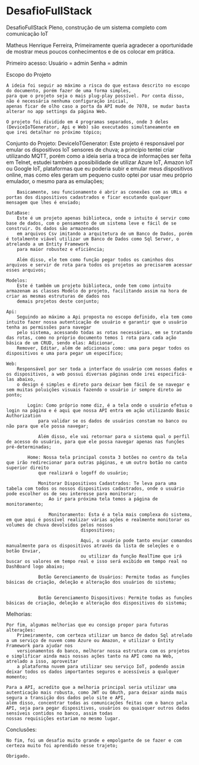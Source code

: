 # DesafioFullStack
DesafioFullStack Pleno, construção de um sistema completo com comunicação IoT

Matheus Henrique Ferreira,
	Primeiramente queria agradecer a oportunidade de mostrar meus poucos conhecimentos e de os colocar em prática.

Primeiro acesso:
	Usuário = admin 
	Senha = admin
	
Escopo do Projeto 

	A ideia foi seguir ao máximo a risca do que estava descrito no escopo do documento, porém fazer de uma forma simples,
	para que o projeto seja o mais plug-play possível. Por conta disso, não é necessária nenhuma configuração inicial,
	apenas ficar de olho caso a porta da API mude de 7078, se mudar basta alterar no app settings da página Web.
	
	O projeto foi dividido em 4 programas separados, onde 3 deles (DeviceIoTGenerator, Api e Web) são executados simultaneamente em
	que irei detalhar no próximo tópico;		
	
Conjunto do Projeto: 
	DeviceIoTGenerator:
		Este projeto é responsável por emular os dispositivos IoT sensores de chuva; a princípio tentei criar
		utilizando MQTT, porém como a ideia seria a troca de informações ser feita em Telnet, estudei também
		a possibilidade de utilizar Azure IoT, Amazon IoT ou Google IoT, plataformas que eu poderia subir e emular
		meus dispositivos online, mas como eles geram um pequeno custo optei por usar meu próprio emulador, o mesmo para as emulações;
		
		Basicamente, seu funcionamento é abrir as conexões com as URLs e portas dos dispositivos cadastrados e ficar escutando qualquer mensagem que lhes é enviado;
		
	DataBase:
		Este é um projeto apenas biblioteca, onde o intuito é servir como base de dados, com o pensamento de um sistema leve e fácil de se construir. Os dados são armazenados
		em arquivos Csv imitando a arquitetura de um Banco de Dados, porém é totalmente viável utilizar um Banco de Dados como Sql Server, o atrelando a um Entity Framework 
		para maior robustez e eficiência;
		
		Além disso, ele tem como função pegar todos os caminhos dos arquivos e servir de rota para todos os projetos ao precisarem acessar esses arquivos;
	
	Modelos:
		Este é também um projeto biblioteca, onde tem como intuito armazenam as classes Modelo do projeto, facilitando assim na hora de criar as mesmas estruturas de dados nos
		demais projetos deste conjunto;
	
	Api:
		Seguindo ao máximo a Api proposta no escopo definido, ela tem como intuito fazer nossa autenticação de usuário e garantir que o usuário tenha as permissões para navegar
		pelo sistema, acessando todas as rotas necessárias, em se tratando das rotas, como no próprio documento temos 1 rota para cada ação básica de um CRUD, sendo elas: Adicionar,
		Remover, Editar, além de adicionais como: uma para pegar todos os dispositivos e uma para pegar um específico;
	
	Web:
		Responsável por ser toda a interface do usuário com nossos dados e os dispositivos, a web possui diversas páginas onde irei especificá-las abaixo,
		o design é simples e direto para deixar bem fácil de se navegar e sem muitas poluições visuais fazendo o usuário ir sempre direto ao ponto;
			
			Login: Como próprio nome diz, é a tela onde o usuário efetua o login na página e é aqui que nossa API entra em ação utilizando Basic Authorization
				para validar se os dados de usuários constam no banco ou não para que ele possa navegar;
			
				Além disso, ele vai retornar para o sistema qual o perfil de acesso do usuário, para que ele possa navegar apenas nas funções pré-determinadas;
			
			Home: Nossa tela principal consta 3 botões no centro da tela que irão redirecionar para outras páginas, e um outro botão no canto superior direito
				que realizará o logoff do usuário;
				
				Monitorar Dispositivos Cadastrados: Te leva para uma tabela com todos os nossos dispositivos cadastrados, onde o usuário pode escolher os de seu interesse para monitorar;
					Ao ir para próxima tela temos a página de monitoramento;
					
					Monitoramento: Esta é a tela mais complexa do sistema, em que aqui é possível realizar várias ações e realmente monitorar os volumes de chuva devolvidos pelos nossos 
								dispositivos;
								
								Aqui, o usuário pode tanto enviar comandos manualmente para os dispositivos através da lista de seleções e o botão Enviar,
								ou utilizar da função RealTime que irá buscar os valores em tempo real e isso será exibido em tempo real no DashBoard logo abaixo;
				
				Botão Gerenciamento de Usuários: Permite todas as funções básicas de criação, deleção e alteração dos usuários do sistema;
					
				
				Botão Gerenciamento Dispositivos: Permite todas as funções básicas de criação, deleção e alteração dos dispositivos do sistema;
				
Melhorias:

	Por fim, algumas melhorias que eu consigo propor para futuras alterações:
		Primeiramente, com certeza utilizar um banco de dados Sql atrelado a um serviço de nuvem como Azure ou Amazon, e utilizar o Entity Framework para ajudar nos
		versionamentos do banco, melhorar nossa estrutura com os projetos e simplificar ainda mais nossas ações tanto na API como na Web, atrelado a isso, aproveitar
		a plataforma nuvem para utilizar seu serviço IoT, podendo assim deixar todos os dados importantes seguros e acessíveis a qualquer momento;
		
	Para a API, acredito que a melhoria principal seria utilizar uma autenticação mais robusta, como JWT ou OAuth, para deixar ainda mais segura a transição dos dados pelo site e API,
	além disso, concentrar todas as comunicações feitas com o banco pela API, seja para pegar dispositivos, usuários ou quaisquer outros dados sensíveis contidos no banco, assim todas
	nossas requisições estariam no mesmo lugar.	
	
Conclusões:

	No fim, foi um desafio muito grande e empolgante de se fazer e com certeza muito foi aprendido nesse trajeto;
	
	Obrigado.
